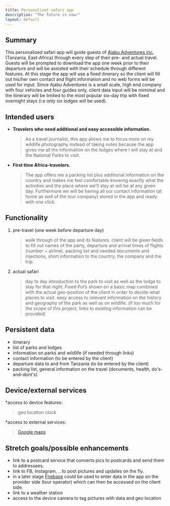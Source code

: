 ```yaml
---
title: Personalized safari app
description: "The future is now!"
layout: default
---
```


## Summary

This personalized safari app will guide guests of [Ajabu Adventures inc.](https://ajabu-adventures.com/) (Tanzania, East-Africa) through every step of their pre- and actual travel.
Guests will be prompted to download the app one week prior to their departure and will be assisted with their schedule through different features. 
At this stage the app will use a fixed itinerary so the client will fill out his/her own contact and flight information and no web forms will be used for input.
Since Ajabu Adventures is a small scale, high end company with four vehicles and four guides only, client data input will be mimimal and the itinerary will be limited to the most popular six-day trip with fixed overnight stays (i.e only six lodges will be used).


## Intended users

* **Travelers who need additional and easy accessible information.**
    > As a travel journalist, this app allows me to focus more on my wildlife photography instead of taking notes because the app gives me all the information on the lodges where I will stay at and the National Parks to visit.

* **First time Africa-travelers.**
    > The app offers me a packing list plus additional information on the country  and makes me feel comfortable knowing exactly what the activities and the place where we'll stay at will be at any given day. Furthermore we will be having all our contact information (at home as well of the tour company) stored in the app and ready with one click.  




## Functionality

1. pre-travel (one week before departure day)
   > walk through of the app and its features.
   >client will be given fields to fill out names of the party, departure and arrival times of flights (number + airline).
   > packing list and needed documents and injections, short information to the country, the company and the trip.
2. actual safari
   > day to day introduction to the park to visit as well as the lodge to stay for that night.
   > Fixed PoI’s shown on a basic map combined with the actual geo-position of the client in order to decide what places to visit.
   > easy access to relevant information on the history and geography of the park as well as on wildlife. 
      >(if too much for the scope of this project, links to existing information can be provided)

    
   
   
## Persistent data

* itinerary
* list of parks and lodges
* information on parks and wildlife (if needed through links)
* contact information (to be entered by the client)
* departure data to and from Tanzania (to be entered by the client)
* packing list, general information on the travel (documents, health, do's-and-dont's)



## Device/external services

*access to device features:
   > geo location
   > clock


*access to external services: 
   > [Google maps](https://developers.google.com/maps/documentation/javascript/tutorial) 
  


## Stretch goals/possible enhancements

* link to a postcard service that converts pics to postcards and send them to addressees.
* link to FB, Instagram, .. to post pictures and updates on the fly.
* in a later stage [Firebase]( https://firebase.google.com/docs/reference/android/packages) could be used to enter data in the app  on the provider side (tour operator)  which can then be accessed on the client side.
*  link to a weather station
* access to the device camera to tag pictures with data and geo location

